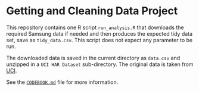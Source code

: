 Getting and Cleaning Data Project
=================================

This repository contains one R script `run_analysis.R` that downloads the
required Samsung data if needed and then produces the expected tidy data set,
save as `tidy_data.csv`. This script does not expect any parameter to be run.

The downloaded data is saved in the current directory as `data.csv` and unzipped
in a `UCI HAR Dataset` sub-directory. The original data is taken from [UCI](http://archive.ics.uci.edu/ml/datasets/Human+Activity+Recognition+Using+Smartphones).

See the [`CODEBOOK.md`](CODEBOOK.md) file for more information.
